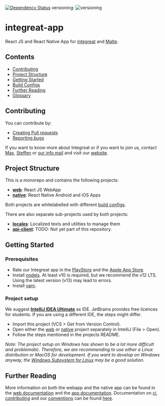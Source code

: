 [![Dependency Status](https://gemnasium.com/badges/github.com/Integreat/integreat-app.svg)](https://gemnasium.com/github.com/Integreat/integreat-app)
versioning: ![versioning](https://img.shields.io/badge/calver-YYYY.MM.PATCH-22bfda.svg)

# integreat-app

React JS and React Native App for [Integreat](integreat-app.de) and [Malte](https://www.malteser-werke.de/malte-app.html).

## Contents

* [Contributing](#contributing)
* [Project Structure](#project-structure)
* [Getting Started](#getting-started)
* [Build Configs](docs/build-configs.md)
* [Further Reading](#further-reading)
* [Glossary](https://wiki.integreat-app.de/glossary)

## Contributing

You can contribute by:
* [Creating Pull requests](docs/contributing.md#pull-requests)
* [Reporting bugs](docs/contributing.md#bug-reporting)

If you want to know more about Integreat or if you want to join us, contact [Max](mailto:ammann@integreat-app.de),
[Steffen](mailto:kleinle@integreat-app.de) or [our info mail](mailto:info@integreat-app.de) and visit our [website](https://integreat-app.de).

## Project Structure

This is a monorepo and contains the following projects:

* **[web](web/README.md)**: React JS WebApp
* **[native](native/README.md)**: React Native Android and iOS Apps

Both projects are whitelabelled with different [build configs](docs/build-configs.md).
    
There are also separate sub-projects used by both projects:
    
* **[locales](locales/README.md)**: Localized texts and utilities to manage them
* **[api-client](api-client/README.md)**: TODO: Not yet part of this repository.

## Getting Started

### Prerequisites

* Rate our Integreat app in the [PlayStore](https://play.google.com/store/apps/details?id=tuerantuer.app.integreat)
and the [Apple App Store](https://apps.apple.com/ae/app/integreat/id1072353915).
* Install [nodejs](https://nodejs.org/). At least v10 is required, but we recommend the v12 LTS.
Using the latest version (v13) may lead to errors.
* Install [yarn](https://yarnpkg.com/).

### Project setup

We suggest **[IntelliJ IDEA Ultimate](https://www.jetbrains.com/idea/)** as IDE. JetBrains provides free licences for students.
If you are using a different IDE, the steps might differ.

* Import this project (VCS > Get from Version Control).
* Open either the [web](web) or [native](native) project separately in IntelliJ (File > Open).
* Follow the steps mentioned in the projects README.

*Note: The project setup on Windows has shown to be a lot more difficult and problematic.
Therefore, we are recommending to use either a Linux distribution or MacOS for development.
If you want to develop on Windows anyway, the [Windows Subsystem for Linux](docs/wsl-setup.md) may be a good solution.*
    
## Further Reading

More information on both the webapp and the native app can be found in the [web documentation](web/docs) and the [app documentation](native/docs).
Documentation on [ci](docs/cicd.md), [contributing](docs/contributing.md) and our [conventions](docs/conventions.md) can be found [here](docs).

